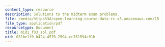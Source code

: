 ```yaml
---
content_type: resource
description: Solutions to the midterm exam problems.
file: /media/https%3A/open-learning-course-data-rc.s3.amazonaws.com/15-501-introduction-to-financial-and-managerial-accounting-spring-2004/081be1f0b42445702594cc761594c01b_mid1_f03_sol.pdf
file_type: application/pdf
resourcetype: Document
title: mid1_f03_sol.pdf
uid: 081be1f0-b424-4570-2594-cc761594c01b
---
```


